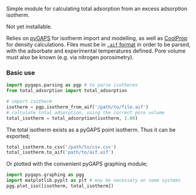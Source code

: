 Simple module for calculating total adsorption from an excess adsorption isotherm.

Not yet installable.

Relies on [pyGAPS](https://github.com/pauliacomi/pyGAPS/) for isotherm import and modelling, as well as [CoolProp](http://www.coolprop.org/coolprop/wrappers/Python/index.html) for density calculations. Files must be in [`.aif` format](https://raw2aif.adsorptioninformationformat.com/) in order to be parsed, with the adsorbate and experimental temperatures defined. Pore volume must also be known (e.g. via nitrogen porosimetry).

### Basic use

```py
import pygaps.parsing as pgp # to parse isotherms
from total_adsorption import total_adsorption

# import isotherm
isotherm = pgp.isotherm_from_aif('/path/to/file.aif')
# calculate total adsorption, using the correct pore volume
total_isotherm = total_adsorption(isotherm, 1.00)
```

The total isotherm exists as a pyGAPS point isotherm. Thus it can be exported;

```py
total_isotherm.to_csv('/path/to/csv.csv')
total_isotherm.to_aif('path/to/aif.aif')
```

Or plotted with the convenient pyGAPS graphing module;

```py
import pygaps.graphing as pgg
import matplotlib.pyplt as plt # may be necessary on some systems
pgg.plot_iso([isotherm, total_isotherm])
```
